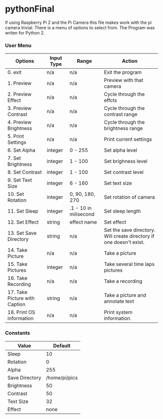 # pythonFinal

If using Raspberry Pi 2 and the Pi Camera this file makes work with the pi camera trivial.  There is a menu of options to select from.  The Program was writen for Python 2.

### User Menu

Options                         | Input Type  | Range                 | Action 
|-------------------------------|-------------|-----------------------|--------------------------------------------------------------------
|0. exit                        | n/a         | n/a                   | Exit the program
|1. Preview                     | n/a         | n/a                   | Preview with that camera
|2. Preview Effect              | n/a         | n/a                   | Cycle through the effcts
|3. Preview Contrast            | n/a         | n/a                   | Cycle through the contrast range
|4. Preview Brightness          | n/a         | n/a                   | Cycle through the brightness range
|5. Print Settings              | n/a         | n/a                   | Print current settings
|6. Set Alpha                   | integer     | 0 - 255               | Set alpha level
|7. Set Brightness              | integer     | 1 - 100               | Set brighness level
|8. Set Contrast                | integer     | 1 - 100               | Set contrast level
|9. Set Text Size               | integer     | 6 - 160               | Set text size
|10. Set Rotation               | integer     | 0, 90, 180, 270       | Set rotation of camera
|11. Set Sleep                  | integer     | .1 - 10 in milisecond | Set sleep length
|12. Set Effect                 | string      | effect name           | Set effect
|13. Set Save Directory         | string      | n/a                   | Set the save directory. Will create directory if one doesn't exist.
|14. Take Picture               | n/a         | n/a                   | Take a picture
|15. Take Pictures              | integer     | n/a                   | Take several time laps pictures 
|16. Take Recording             | n/a         | n/a                   | Take a recording
|17. Take Picture with Caption  | string      | n/a                   | Take a picture and annotate text
|18. Print OS information       | n/a         | n/a                   | Print system information.

### Constants

Value           | Default
----------------|---------
Sleep           | 10
Rotation        | 0
Alpha           | 255
Save Directory  | /home/pi/pics
Brightness      | 50
Contrast        | 50
Text Size       | 32
Effect          | none

